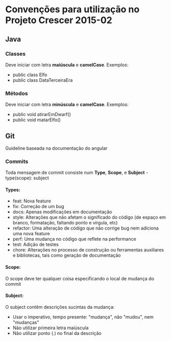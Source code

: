 # Convenções para utilização no Projeto Crescer 2015-02 

## Java

### Classes
  Deve iniciar com letra **maiúscula** e **camelCase**. Exemplos:
* public class Elfo
* public class DataTerceiraEra

### Métodos
  Deve iniciar com letra **minúscula** e **camelCase**. Exemplos:
* public void atirarEmDwarf()
* public void matarElfo()

## Git
Guideline baseada na documentação do angular

### Commits
Toda mensagem de commit consiste num **Type**, **Scope**, e **Subject** - type(scope): subject

#### Types:

* feat: Nova feature
* fix: Correção de um bug
* docs: Apenas modificações em documentação
* style: Alterações que não afetam o significado do código (de espaço em branco, formatação, faltando ponto e vírgula, etc)
* refactor: Uma alteração de código que não corrige bug nem adiciona uma nova feature
* perf: Uma mudança no código que reflete na performance
* test: Adição de testes
* chore: Alterações no processo de construção ou ferramentas auxiliares e bibliotecas, tais como geração de documentação

#### Scope:
O scope deve ter qualquer coisa especificando o local de mudança do commit

#### Subject:
O subject contêm descrições sucintas da mudança:
* Usar o imperativo, tempo presente: "mudança", não "mudou", nem "mudanças"
* Não utilizar primeira letra maiúscula
* Não utilizar ponto (.) no final da descrição 
